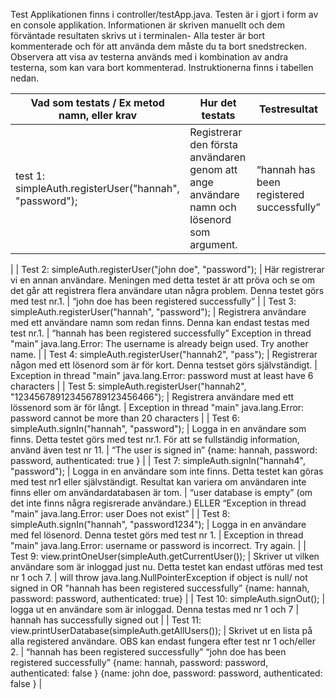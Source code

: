Test Applikationen finns i controller/testApp.java. Testen är i gjort i form av en console applikation. Informationen är skriven manuellt och dem förväntade resultaten skrivs ut i terminalen- Alla tester är bort kommenterade och för att använda dem måste du ta bort snedstrecken. Observera att visa av testerna används med i kombination av andra testerna, som kan vara bort kommenterad. Instruktionerna finns i tabellen nedan.

| Vad som testats / Ex metod namn, eller krav | Hur det testats | Testresultat |
| --- | --- | --- |
| test 1: simpleAuth.registerUser("hannah", "password");  | Registrerar den första användaren genom att ange användare namn och lösenord som argument. | “hannah has been registered successfully”
 |
| Test 2:   simpleAuth.registerUser("john doe", "password"); | Här registrerar vi en annan användare. Meningen med detta testet är att pröva och se om det går att registrera flera användare utan några problem. Denna testet görs med test nr.1. | “john doe has been registered successfully”
 |
| Test 3: simpleAuth.registerUser("hannah", "password"); | Registrera användare med ett användare namn som redan finns. Denna kan endast testas med test nr.1. | “hannah has been registered successfully” Exception in thread "main" java.lang.Error: The username is already beign used. Try another name. |
| Test 4: simpleAuth.registerUser("hannah2", "pass"); | Registrerar någon med ett lösenord som är för kort. Denna testset görs självständigt. | Exception in thread "main" java.lang.Error: password must at least have 6 characters
 |
| Test 5: simpleAuth.registerUser("hannah2", "123456789123456789123456466"); | Registrera användare med ett lössenord som är för långt. | Exception in thread "main" java.lang.Error: password cannot be more than 20 characters |
| Test 6: simpleAuth.signIn("hannah", "password"); | Logga in en användare som finns. Detta testet görs med test nr.1. För att se fullständig information,  använd även test nr  11. | “The user is signed in” {name: hannah, password: password, authenticated: true } |
| Test 7:  simpleAuth.signIn("hannah4", "password"); | Logga in en användare som inte finns. Detta testet kan göras med test nr1 eller självständigt.  Resultat kan variera om användaren inte finns eller om användardatabasen är tom. | “user database is empty” (om det inte finns några regisrerade användare.) ELLER “Exception in thread "main" java.lang.Error: user Does not exist”
 |
| Test 8:  simpleAuth.signIn("hannah", "password1234"); | Logga in en användare med fel lösenord. Denna testet görs med test nr 1. | Exception in thread "main" java.lang.Error: username or password is incorrect. Try again. |
| Test 9: view.printOneUser(simpleAuth.getCurrentUser()); | Skriver ut vilken användare som är inloggad just nu. Detta testet kan endast utföras med test nr 1 och 7. | will throw java.lang.NullPointerException if object is null/ not signed in OR "hannah has been registered successfully” {name: hannah, password: password, authenticated: true} |
| Test 10: simpleAuth.signOut(); | logga ut en användare som är inloggad. Denna testas med nr 1 och 7 | hannah has successfully signed out |
| Test 11: view.printUserDatabase(simpleAuth.getAllUsers()); | Skrivet ut en lista på alla registered användare. OBS kan endast fungera efter test nr 1 och/eller 2. | “hannah has been registered successfully” “john doe has been registered successfully”  {name: hannah, password: password, authenticated: false } {name: john doe, password: password, authenticated: false } |